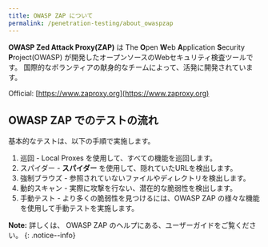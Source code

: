 ```yaml
---
title: OWASP ZAP について
permalink: /penetration-testing/about_owaspzap
---
```

**OWASP Zed Attack Proxy(ZAP)** は The **O**pen **W**eb **A**pplication **S**ecurity **P**roject(OWASP) が開発したオープンソースのWebセキュリティ検査ツールです。
国際的なボランティアの献身的なチームによって、活発に開発されています。

Official: [https://www.zaproxy.org](https://www.zaproxy.org)

## OWASP ZAP でのテストの流れ

基本的なテストは、以下の手順で実施します。

1. 巡回 - Local Proxes を使用して、すべての機能を巡回します。
1. スパイダー - **スパイダー** を使用して、隠れていたURLを検出します。
1. 強制ブラウズ - 参照されていないファイルやディレクトリを検出します。
1. 動的スキャン - 実際に攻撃を行ない、潜在的な脆弱性を検出します。
1. 手動テスト - より多くの脆弱性を見つけるには、OWASP ZAP の様々な機能を使用して手動テストを実施します。

**Note:** 詳しくは、 OWASP ZAP のヘルプにある、ユーザーガイドをご覧ください。
{: .notice--info}
